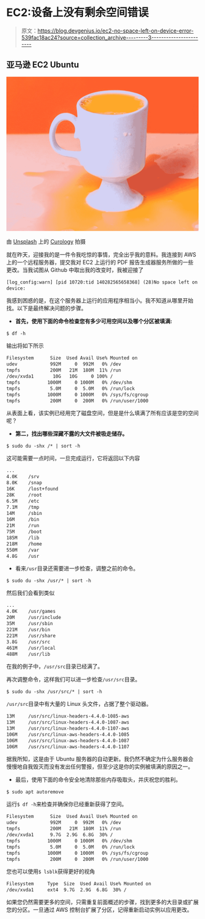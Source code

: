 # EC2:设备上没有剩余空间错误

> 原文：<https://blog.devgenius.io/ec2-no-space-left-on-device-error-539fac18ac24?source=collection_archive---------3----------------------->

## 亚马逊 EC2 Ubuntu

![](img/7ef65f8728b8ec6edf97cb512ffa81cd.png)

由 [Unsplash](https://unsplash.com/s/photos/spill?utm_source=unsplash&utm_medium=referral&utm_content=creditCopyText) 上的 [Curology](https://unsplash.com/@curology?utm_source=unsplash&utm_medium=referral&utm_content=creditCopyText) 拍摄

就在昨天，迎接我的是一件令我吃惊的事情，完全出乎我的意料。我连接到 AWS 上的一个远程服务器，提交我对 EC2 上运行的 PDF 报告生成器服务所做的一些更改。当我试图从 Github 中取出我的改变时，我被迎接了

```
[log_config:warn] [pid 10720:tid 140282565658368] (28)No space left on device: 
```

我感到困惑的是，在这个服务器上运行的应用程序相当小。我不知道从哪里开始找。以下是最终解决问题的步骤。

*   **首先，使用下面的命令检查您有多少可用空间以及哪个分区被填满:**

```
$ df -h
```

输出将如下所示

```
Filesystem      Size  Used Avail Use% Mounted on
udev            992M     0  992M   0% /dev
tmpfs           200M   21M  180M  11% /run
/dev/xvda1       10G   10G     0 100% /
tmpfs          1000M     0 1000M   0% /dev/shm
tmpfs           5.0M     0  5.0M   0% /run/lock
tmpfs          1000M     0 1000M   0% /sys/fs/cgroup
tmpfs           200M     0  200M   0% /run/user/1000
```

从表面上看，该实例已经用完了磁盘空间，但是是什么填满了所有应该是空的空间呢？

*   **第二，找出哪些深藏不露的大文件被吸走储存。**

```
$ sudo du -shx /* | sort -h
```

这可能需要一点时间，一旦完成运行，它将返回以下内容

```
...
4.0K    /srv
8.0K    /snap
16K     /lost+found
28K     /root
6.5M    /etc
7.1M    /tmp
14M     /sbin
16M     /bin
21M     /run
75M     /boot
185M    /lib
218M    /home
550M    /var
4.8G    /usr
```

*   看来`/usr`目录还需要进一步检查，调整之前的命令。

```
$ sudo du -shx /usr/* | sort -h
```

然后我们会看到类似

```
...
4.0K    /usr/games
20M     /usr/include
35M     /usr/sbin
221M    /usr/bin
221M    /usr/share
3.8G    /usr/src
461M    /usr/local
488M    /usr/lib
```

在我的例子中，`/usr/src`目录已经满了。

再次调整命令，这样我们可以进一步检查`/usr/src`目录。

```
$ sudo du -shx /usr/src/* | sort -h
```

`/usr/src`目录中有大量的 Linux 头文件，占据了整个驱动器。

```
13M     /usr/src/linux-headers-4.4.0-1085-aws
13M     /usr/src/linux-headers-4.4.0-1087-aws
13M     /usr/src/linux-headers-4.4.0-1107-aws
106M    /usr/src/linux-aws-headers-4.4.0-1085
106M    /usr/src/linux-aws-headers-4.4.0-1087
106M    /usr/src/linux-aws-headers-4.4.0-1107
```

据我所知，这是由于 Ubuntu 服务器的自动更新。我仍然不确定为什么服务器会慢慢地自我毁灭而没有发出任何警报，但至少这是你的实例被填满的原因之一。

*   最后，使用下面的命令安全地清除那些内存吸取头，并庆祝您的胜利。

```
$ sudo apt autoremove
```

运行`$ df -h`来检查并确保你已经重新获得了空间。

```
Filesystem      Size  Used Avail Use% Mounted on
udev            992M     0  992M   0% /dev
tmpfs           200M   21M  180M  11% /run
/dev/xvda1      9.7G  2.9G  6.8G  30% /
tmpfs          1000M     0 1000M   0% /dev/shm
tmpfs           5.0M     0  5.0M   0% /run/lock
tmpfs          1000M     0 1000M   0% /sys/fs/cgroup
tmpfs           200M     0  200M   0% /run/user/1000
```

您也可以使用`$ lsblk`获得更好的视角

```
Filesystem     Type  Size  Used Avail Use% Mounted on
/dev/xvda1     ext4  9.7G  2.9G  6.8G  30% /
```

如果您仍然需要更多的空间，只需重复前面概述的步骤，找到更多的大目录或扩展您的分区。一旦通过 AWS 控制台扩展了分区，记得重新启动实例以应用更改。